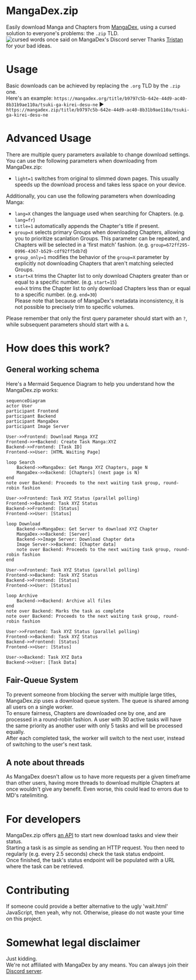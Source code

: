 # MangaDex.zip
Easily download Manga and Chapters from [MangaDex](https://mangadex.org), using a cursed solution to everyone's problems: the `.zip` TLD.  
![cursed words once said on MangaDex's Discord server](https://m.iya.at/5sM3mxdlXn.png)
Thanks [Tristan](https://gitlab.com/Tristan___) for your bad ideas.

# Usage
Basic downloads can be achieved by replacing the `.org` TLD by the `.zip` one.  
Here's an example: `https://mangadex.org/title/b9797c5b-642e-44d9-ac40-8b31b9ae110a/tsuki-ga-kirei-desu-ne` :arrow_forward: `https://mangadex.zip/title/b9797c5b-642e-44d9-ac40-8b31b9ae110a/tsuki-ga-kirei-desu-ne`  

# Advanced Usage
There are multiple query parameters available to change download settings.  
You can use the following parameters when downloading from MangaDex.zip:
- `light=1` switches from original to slimmed down pages. This usually speeds up the download process and takes less space on your device.

Additionally, you can use the following parameters when downloading Manga:
- `lang=X` changes the language used when searching for Chapters. (e.g. `lang=fr`)
- `title=1` automatically appends the Chapter's title if present.
- `group=X` selects primary Groups when downloading Chapters, allowing you to prioritize scanlation Groups. This parameter can be repeated, and Chapters will be selected in a 'first match' fashion. (e.g. `group=672ff295-0996-4367-b529-cdf92ff5db7d`)
- `group_only=1` modifies the behavior of the `group=X` parameter by explicitly not downloading Chapters that aren't matching selected Groups.
- `start=X` trims the Chapter list to only download Chapters greater than or equal to a specific number. (e.g. `start=15`)  
  `end=X` trims the Chapter list to only download Chapters less than or equal to a specific number. (e.g. `end=30`)  
  Please note that because of MangaDex's metadata inconsistency, it is not possible to precisely trim to specific volumes.

Please remember that only the first query parameter should start with an `?`, while subsequent parameters should start with a `&`.

# How does this work?
## General working schema
Here's a Mermaid Sequence Diagram to help you understand how the MangaDex.zip works:

```mermaid
sequenceDiagram
actor User
participant Frontend
participant Backend
participant MangaDex
participant Image Server

User->>Frontend: Download Manga XYZ
Frontend->>+Backend: Create Task Manga:XYZ
Backend->>Frontend: [Task ID]
Frontend->>User: [HTML Waiting Page]

loop Search
    Backend->>MangaDex: Get Manga XYZ Chapters, page N
    MangaDex->>Backend: [Chapters] (next page is N)
end
note over Backend: Proceeds to the next waiting task group, round-robin fashion

User->>Frontend: Task XYZ Status (parallel polling)
Frontend->>Backend: Task XYZ Status
Backend->>Frontend: [Status]
Frontend->>User: [Status]

loop Download
    Backend->>MangaDex: Get Server to download XYZ Chapter
    MangaDex->>Backend: [Server]
    Backend->>Image Server: Download Chapter data
    Image Server->>Backend: [Chapter data]
    note over Backend: Proceeds to the next waiting task group, round-robin fashion
end

User->>Frontend: Task XYZ Status (parallel polling)
Frontend->>Backend: Task XYZ Status
Backend->>Frontend: [Status]
Frontend->>User: [Status]

loop Archive
    Backend->>Backend: Archive all files
end
note over Backend: Marks the task as complete
note over Backend: Proceeds to the next waiting task group, round-robin fashion

User->>Frontend: Task XYZ Status (parallel polling)
Frontend->>Backend: Task XYZ Status
Backend->>Frontend: [Status]
Frontend->>User: [Status]

User->>Backend: Task XYZ Data
Backend->>User: [Task Data]
```

## Fair-Queue System
To prevent someone from blocking the server with multiple large titles, MangaDex.zip uses a download queue system.
The queue is shared among all users on a single worker.  
To ensure fairness, Chapters are downloaded one by one, and are processed in a round-robin fashion. 
A user with 30 active tasks will have the same priority as another user with only 5 tasks and will be processed equally.  
After each completed task, the worker will switch to the next user, instead of switching to the user's next task.

## A note about threads
As MangaDex doesn't allow us to have more requests per a given timeframe than other users, having more threads to download multiple Chapters at once wouldn't give any benefit.
Even worse, this could lead to errors due to MD's ratelimiting.

# For developers
MangaDex.zip offers [an API](https://mangadex.zip/redoc) to start new download tasks and view their status.  
Starting a task is as simple as sending an HTTP request. You then need to regularly (e.g. every 2.5 seconds) check the task status endpoint.  
Once finished, the task's status endpoint will be populated with a URL where the task can be retrieved.

# Contributing
If someone could provide a better alternative to the ugly 'wait.html' JavaScript, then yeah, why not. Otherwise, please do not waste your time on this project.

# Somewhat legal disclaimer
Just kidding.  
We're not affiliated with MangaDex by any means. You can always join their [Discord server](https://discord.gg/mangadex).